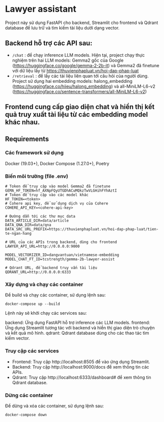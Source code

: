 # Lawyer assistant
Project này sử dụng FastAPI cho backend, Streamlit cho frontend và Qdrant database để lưu trữ và tìm kiếm tài liệu dưới dạng vector.

## Backend hỗ trợ các API sau:
- `/chat` : để chạy inference LLM models. Hiện tại, project chạy thực nghiệm trên hai LLM models: Gemma2 gốc của Google (https://huggingface.co/google/gemma-2-2b-it) và Gemma2 đã finetune với dữ liệu lấy từ https://thuvienphapluat.vn/hoi-dap-phap-luat
- `/retrieval` : để lấy các tài liệu liên quan tới câu hỏi của người dùng. Project sử dụng hai embedding models: halong_embedding (https://huggingface.co/hiieu/halong_embedding) và all-MiniLM-L6-v2 (https://huggingface.co/sentence-transformers/all-MiniLM-L6-v2)

## Frontend cung cấp giao diện chat và hiển thị kết quả truy xuất tài liệu từ các embedding model khác nhau.

## Requirements
### Các framework sử dụng
Docker (19.03+), Docker Compose (1.27.0+), Poetry

### Biến môi trường (file .env)
```
# Token để truy cập vào model Gemma2 đã finetune
GEMA_HF_TOKEN=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
# Token để truy cập vào các model khác
HF_TOKEN=<token>
# Cohere api key, để sử dụng dịch vụ của Cohere
COHERE_API_KEY=<cohere-api-key>

# Đường dẫn tới các thư mục data
DATA_ARTICLE_DIR=data/article
DATA_QNA_DIR=data/qna
DATA_SRC_URL_PREFIX=https://thuvienphapluat.vn/hoi-dap-phap-luat/tien-te-ngan-hang

# URL của các APIs trong backend, dùng cho frontend
LAWYER_API_URL=http://0.0.0.0:9000

MODEL_VECTORIZER_ID=dangvantuan/vietnamese-embedding
MODEL_CHAT_FT_ID=tcstrength/gemma-2b-lawyer-assist

# Qdrant URL, để backend truy vấn tài liệu
QDRANT_URL=http://0.0.0.0:6333
```

### Xây dựng và chạy các container
Để build và chạy các container, sử dụng lệnh sau:
```
docker-compose up --build
```

Lệnh này sẽ khởi chạy các services sau:

backend: Ứng dụng FastAPI hỗ trợ inference các LLM models.
frontend: Ứng dụng Streamlit tương tác với backend và hiển thị giao diện trò chuyện và kết quả mô hình.
qdrant: Qdrant database dùng cho các thao tác tìm kiếm vector.

### Truy cập các services
- Frontend: Truy cập http://localhost:8505 để vào ứng dụng Streamlit.
- Backend: Truy cập http://localhost:9000/docs để xem thông tin các APIs.
- Qdrant: Truy cập http://localhost:6333/dashboard# để xem thông tin Qdrant database.

### Dừng các container
Để dừng và xóa các container, sử dụng lệnh sau:
```
docker-compose down
```

